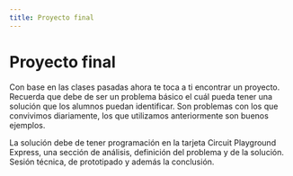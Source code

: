 ```yaml
---
title: Proyecto final
---
```


# Proyecto final

Con base en las clases pasadas ahora te toca a ti encontrar un proyecto.
Recuerda que debe de ser un problema básico el cuál pueda tener una solución que los alumnos puedan identificar. Son problemas con los que convivimos diariamente, los que utilizamos anteriormente son buenos ejemplos.

La solución debe de tener programación en la tarjeta Circuit Playground Express, una sección de análisis, definición del problema y de la solución. Sesión técnica, de prototipado y además la conclusión. 

